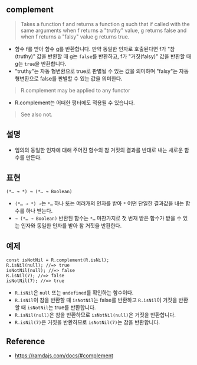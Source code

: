 ## complement
> Takes a function f and returns a function g such that if called with the same arguments when f returns a "truthy" value, g returns false and when f returns a "falsy" value g returns true.
- 함수 f를 받아 함수 g를 반환합니다. 만약 동일한 인자로 호출된다면 f가 "참(truthy)" 값을 반환할 때 g는 `false`를 반환하고, f가 "거짓(falsy)" 값을 반환할 때 g는 `true`을 반환합니다.
- "truthy"는 자동 형변환으로 true로 판별될 수 있는 값을 의미하며 "falsy"는 자동 형변환으로 false를 판별할 수 있는 값을 의미한다.

> R.complement may be applied to any functor
- R.complement는 어떠한 펑터에도 적용될 수 있습니다.

> See also not.

## 설명
- 임의의 동일한 인자에 대해 주어진 함수의 참 거짓의 결과를 반대로 내는 새로운 함수를 만든다.

## 표현
```
(*… → *) → (*… → Boolean)
```
- `(*… → *) →`는 `*…` 하나 또는 여러개의 인자를 받아 `*` 어떤 단일한 결과값을 내는 함수를 하나 받는다.
- `→ (*… → Boolean)` 반환된 함수는 `*…` 마찬가지로 첫 번재 받은 함수가 받을 수 있는 인자와 동일한 인자를 받아 참 거짓을 반환한다.

## 예제
```
const isNotNil = R.complement(R.isNil);
R.isNil(null); //=> true
isNotNil(null); //=> false
R.isNil(7); //=> false
isNotNil(7); //=> true
```
- `R.isNil`은 `null` 또는 `undefined`를 확인하는 함수이다.
- `R.isNil`이 참을 반환할 때 `isNotNil`는 false를 반환하고 `R.isNil`이 거짓을 반환할 때 `isNotNil`는 true를 반환합니다.
- `R.isNil(null)`은 참을 반환하므로 `isNotNil(null)`은 거짓을 반환합니다.
- `R.isNil(7)`은 거짓을 반환하므로 `isNotNil(7)`는 참을 반환합니다.

## Reference
- https://ramdajs.com/docs/#complement
